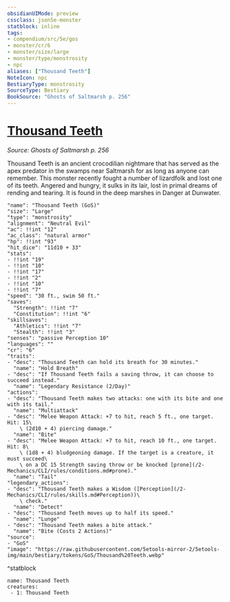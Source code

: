 ```yaml
---
obsidianUIMode: preview
cssclass: json5e-monster
statblock: inline
tags:
- compendium/src/5e/gos
- monster/cr/6
- monster/size/large
- monster/type/monstrosity
- npc
aliases: ["Thousand Teeth"]
NoteIcon: npc
BestiaryType: monstrosity
SourceType: Bestiary
BookSource: "Ghosts of Saltmarsh p. 256"
---
```

# [Thousand Teeth](2-Mechanics/CLI/bestiary/npc/thousand-teeth-gos.md)
*Source: Ghosts of Saltmarsh p. 256*  

Thousand Teeth is an ancient crocodilian nightmare that has served as the apex predator in the swamps near Saltmarsh for as long as anyone can remember. This monster recently fought a number of lizardfolk and lost one of its teeth. Angered and hungry, it sulks in its lair, lost in primal dreams of rending and tearing. It is found in the deep marshes in Danger at Dunwater.

```statblock
"name": "Thousand Teeth (GoS)"
"size": "Large"
"type": "monstrosity"
"alignment": "Neutral Evil"
"ac": !!int "12"
"ac_class": "natural armor"
"hp": !!int "93"
"hit_dice": "11d10 + 33"
"stats":
- !!int "19"
- !!int "10"
- !!int "17"
- !!int "2"
- !!int "10"
- !!int "7"
"speed": "30 ft., swim 50 ft."
"saves":
  "Strength": !!int "7"
  "Constitution": !!int "6"
"skillsaves":
  "Athletics": !!int "7"
  "Stealth": !!int "3"
"senses": "passive Perception 10"
"languages": ""
"cr": "6"
"traits":
- "desc": "Thousand Teeth can hold its breath for 30 minutes."
  "name": "Hold Breath"
- "desc": "If Thousand Teeth fails a saving throw, it can choose to succeed instead."
  "name": "Legendary Resistance (2/Day)"
"actions":
- "desc": "Thousand Teeth makes two attacks: one with its bite and one with its tail."
  "name": "Multiattack"
- "desc": "Melee Weapon Attack: +7 to hit, reach 5 ft., one target. Hit: 15\
    \ (2d10 + 4) piercing damage."
  "name": "Bite"
- "desc": "Melee Weapon Attack: +7 to hit, reach 10 ft., one target. Hit: 8\
    \ (1d8 + 4) bludgeoning damage. If the target is a creature, it must succeed\
    \ on a DC 15 Strength saving throw or be knocked [prone](/2-Mechanics/CLI/rules/conditions.md#prone)."
  "name": "Tail"
"legendary_actions":
- "desc": "Thousand Teeth makes a Wisdom ([Perception](/2-Mechanics/CLI/rules/skills.md#Perception))\
    \ check."
  "name": "Detect"
- "desc": "Thousand Teeth moves up to half its speed."
  "name": "Lunge"
- "desc": "Thousand Teeth makes a bite attack."
  "name": "Bite (Costs 2 Actions)"
"source":
- "GoS"
"image": "https://raw.githubusercontent.com/5etools-mirror-2/5etools-img/main/bestiary/tokens/GoS/Thousand%20Teeth.webp"
```
^statblock

```encounter-table
name: Thousand Teeth
creatures:
 - 1: Thousand Teeth
```